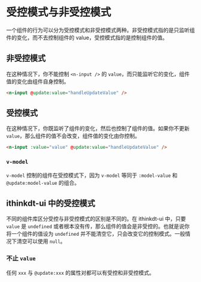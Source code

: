 <!--anchor:on-->

# 受控模式与非受控模式

一个组件的行为可以分为受控模式和非受控模式两种。非受控模式指的是只监听组件的变化，而不去控制组件的 value，受控模式指的是控制组件的值。

## 非受控模式

在这种情况下，你不能控制 `<n-input />` 的 `value`，而只能监听它的变化，组件值的变化由组件自身控制。

```html
<n-input @update:value="handleUpdateValue" />
```

## 受控模式

在这种情况下，你既监听了组件的变化，然后也控制了组件的值。如果你不更新 `value`，那么组件的值不会改变，组件值的变化由你控制。

```html
<n-input :value="value" @update:value="handleUpdateValue" />
```

### `v-model`

`v-model` 控制的组件在受控模式下，因为 `v-model` 等同于 `:model-value` 和 `@update:model-value` 的组合。

## ithinkdt-ui 中的受控模式

不同的组件库区分受控与非受控模式的区别是不同的。在 ithinkdt-ui 中，只要 `value` 是 `undefined` 或者根本没有传，那么组件的值会是非受控的。也就是说你将一个组件的值设为 `undefined` 并不能清空它，只会改变它的控制模式。一般情况下清空可以使用 `null`。

### 不止 `value`

任何 `xxx` 与 `@update:xxx` 的属性对都可以有受控和非受控模式。
